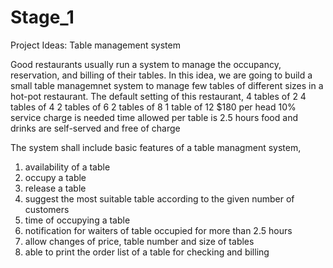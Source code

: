 # Stage_1

Project Ideas: Table management system

Good restaurants usually run a system to manage the occupancy, reservation, and billing of their tables. In this idea, we are going to build a small table managemnet system to manage few tables of different sizes in a hot-pot restaurant. The default setting of this restaurant,
4 tables of 2
4 tables of 4
2 tables of 6
2 tables of 8
1 table of 12
$180 per head
10% service charge is needed
time allowed per table is 2.5 hours
food and drinks are self-served and free of charge

The system shall include basic features of a table managment system,
1. availability of a table
2. occupy a table
3. release a table
4. suggest the most suitable table according to the given number of customers
5. time of occupying a table
6. notification for waiters of table occupied for more than 2.5 hours
7. allow changes of price, table number and size of tables
8. able to print the order list of a table for checking and billing
